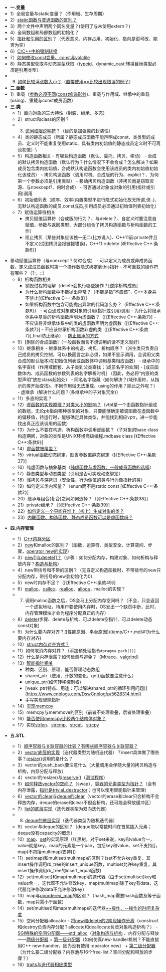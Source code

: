 * **一.变量**
* 1）全局变量与static变量？（作用域、生存周期）
* 2）[static函数与普通函数的区别？](temp/C++.md#4static函数与普通函数的区别)
* 3）两个文件中声明两个同名变量？(使用了与未使用extern？)
* 4）全局数组和局部数组的初始化？
* 5）[指针和引用的区别](https://www.nowcoder.com/ta/nine-chapter/review?page=11)？（代表意义、内存占用、初始化、指向是否可改、能否为空）
* 6）[C/C++中的强制转换](https://github.com/a12590/CNote/blob/master/C++/EffectiveC++.md#%E6%9D%A1%E6%AC%BE27%E5%B0%BD%E9%87%8F%E5%B0%91%E5%81%9A%E8%BD%AC%E5%9E%8B%E5%8A%A8%E4%BD%9C)
* 7）[如何修改const变量、const与volatile](https://blog.csdn.net/heyabo/article/details/8745942)
* 8）静态类型获取与动态类型获取（[typeid](https://github.com/a12590/CNote/blob/master/C++/interview/temp/RTTI/typeid.cpp#L4)、dynamic_cast:转换目标类型必须是引用类型）
* 9) [如何比较浮点数大小？](https://blog.csdn.net/jk110333/article/details/8902707)（[直接使用==比较出现错误的例子](https://stackoverflow.com/questions/26261466/in-current-c-and-java-double-type-and-float-type-if-x-0-0-is-correct)）
* **二.函数**
* 1）重载（[参数必须不同(const修饰形参)](https://github.com/a12590/CNote/blob/master/C++/interview/temp/overload/main.cpp#L9)、重载与作用域、继承中的重载\(using\)、重载与const成员函数）
* **三.类**
    * 1）面向对象的三大特性（封装、继承、多态）
    * 2）struct和class的区别？
    * 3) [访问权限说明符](temp/C++.md/#3访问控制说明符)？（目的是加强类的封装性）
    * 4）类的静态成员（所属？静态成员函数不能声明成const、类类型的成员、定义时不能重复使用static、具有类内初始值的静态成员定义时不可再设初值）\
    * 5）构造函数相关
            - 有哪些构造函数（默认、委托、拷贝、移动）
            - 合成的默认拷贝构造函数（默认行为？什么情况下不会合成？怎么解决？如果成员包含类内初始值，合成默认构造函数会使用该成员的类内初始值初始化该成员）
            - 拷贝构造函数（调用时机、合成版的行为、explict？、为何第一个参数必须是引用类型）
            - 移动拷贝构造函数（非拷贝而是窃取资源、与noexcept?、何时合成）
            - 可否通过对象或对象的引用(指针或引用)调用
    * 6）初始值列表（顺序、效率(内置类型不进行隐式初始化故无所谓,但..)、无默认构造函数的成员,const成员,引用成员必须通过初始值列表初始化）
    * 7）赋值运算符相关
        - 拷贝赋值运算符（合成版的行为？、与delete？、自定义时要注意自赋值，参数与返回类型、大部分组合了拷贝构造函数与析构函数的工作）
        - 阻止拷贝（某些对象应该独一无二(比方说人)、C++11前:private并且不定义(试图拷贝会报链接错误)，C++11:=delete [《Effective C++:条款6》]

 - 移动赋值运算符（与noexcept？何时合成）
        - 可以定义为成员或非成员函数，定义成成员函数时第一个操作数隐式绑定到this指针
        - 不可重载的操作符有哪些？（?:，::）
    * 8）析构函数相关
        - 销毁过程的理解（delete会执行哪些操作？[逆序析构成员]
        - 为什么析构函数中不能抛出异常？（不能是指“不应该”，C++本身并不禁止[《Effective C++:条款8》]
        - 如果析构函数中包含可能抛出异常的代码怎么办？（Effective C++:条款8》）
                - 可否通过对象或对象的引用(指针或引用)调用
                - 为什么将继承体系中基类的析构函数声明为虚函数？（[《Effective C++:条款7》]
                - 不应该将非继承体系中的类的虚函数声明为虚函数（[《Effective C++:条款7》]
                - 不应该继承析构函数非虚的类（[《Effective C++:条款7》],final防止继承）
                - [防止继承的方式](https://blog.twofei.com/672/)
    * 9）[删除的合成函数]（一般函数而言不想调用的话不定义就好）
    * 10）继承相关
            - 继承体系中的构造、拷贝、析构顺序？（派生类只负责自己成员的拷贝控制，可以(换而言之非必须，如果不显示调用，会调用父类合成的默认版本)在初始值列表或函数体中调用基类相应函数）
            - 继承中的名字查找（作用域嵌套、从子类到父类查找；[成员名字的处理]
            - [成员函数体内、成员函数的参数列表的名字解析时机]
    （因此，务必将“内嵌的类型声明”放在class起始处）
            - 同名名字隐藏（如何解决？(域作用符，从指示的类开始查找)、不同作用域无法重载、using的作用？除此之外呢？）
            - 虚继承（解决什么问题？(多继承中的子对象冗余)）
    * 11）多态的实现？
    * 12）[虚函数的实现原理？对类大小的影响？](https://www.cnblogs.com/malecrab/p/5572730.html)（vtbl是一个由函数指针组成的数组，无论pb指向哪种类型的对象，只要能够确定被调函数在虚函数中的偏移值，待运行时，能够确定具体类型，并能找到相应vptr，进一步能找出真正应该调用的函数）
    * 13）为什么不要在构造、析构函数中调用虚函数？（子对象的base class构造期间，对象的类型是UNIX环境高级编程.mdbase class [《Effective C++:条款9》]
    * 14）[虚函数被覆盖？]()
    * 15）virtual函数动态绑定，缺省参数值静态绑定（[《Effective C++:条款37》]
    * 16）纯虚函数与抽象基类（[纯虚函数与虚函数、一般成员函数的选择](../C++/EffectiveC++.md#条款34区分接口继承和实现继承)）
    * 17）静态类型与动态类型（引用是否可实现动态绑定）
    * 18）浅拷贝与深拷贝（安全性、行为像值的类与行为像指针的类）
    * 19）如何定义类内常量？（enum而不是static const [《Effective C++:条款2》]
    * 20）继承与组合(复合)之间如何选择？（[《Effective C++:条款38》]
    * 21）private继承？（[《Effective C++:条款39》]
    * 22）[如何定义一个只能在堆上（栈上）生成对象的类？](https://www.nowcoder.com/questionTerminal/0a584aa13f804f3ea72b442a065a7618)
    * 23）[内联函数、构造函数、静态成员函数可以是虚函数吗？](https://www.nowcoder.com/ta/nine-chapter/review?page=24)
* **四.内存管理**
    * 1）[C++内存分区](../C++/内存分区.md)
    * 2）[new](https://github.com/a12590/CNote/blob/master/C++/C++对象模型.md#1new)和malloc的区别？（函数，运算符、类型安全、计算空间、步骤，[operator new的实现](../C++/C++对象模型.md#3operator-new和operator-delete的实现)）
    * 3）[new[]与delete[]？](../C++/C++对象模型.md#4针对数组的new语意)（步骤：如何分配内存，构建对象、如何析构与释放内存？[构造与析构](../C++/C++对象模型.md#3对象数组)）
    * 4）new带括号和不带的区别？（无自定义构造函数时，不带括号的new只分配内存，带括号的new会初始化为0）
    * 5）new时内存不足？（[《Effective C++:条款49》]
    * 6）[malloc](https://github.com/arkingc/note/blob/master/%E6%93%8D%E4%BD%9C%E7%B3%BB%E7%BB%9F/UNIX%E7%8E%AF%E5%A2%83%E9%AB%98%E7%BA%A7%E7%BC%96%E7%A8%8B.md#5%E5%AD%98%E5%82%A8%E7%A9%BA%E9%97%B4%E5%88%86%E9%85%8D)、[calloc](https://github.com/arkingc/note/blob/master/%E6%93%8D%E4%BD%9C%E7%B3%BB%E7%BB%9F/UNIX%E7%8E%AF%E5%A2%83%E9%AB%98%E7%BA%A7%E7%BC%96%E7%A8%8B.md#5%E5%AD%98%E5%82%A8%E7%A9%BA%E9%97%B4%E5%88%86%E9%85%8D)、[realloc](https://github.com/arkingc/note/blob/master/%E6%93%8D%E4%BD%9C%E7%B3%BB%E7%BB%9F/UNIX%E7%8E%AF%E5%A2%83%E9%AB%98%E7%BA%A7%E7%BC%96%E7%A8%8B.md#5%E5%AD%98%E5%82%A8%E7%A9%BA%E9%97%B4%E5%88%86%E9%85%8D)、[alloca](https://blog.csdn.net/lan120576664/article/details/38078855)，malloc的实现？
    * 7) 调用malloc函数之后，OS会马上分配内存空间吗？（不会，只会返回一个虚拟地址，待用户要使用内存时，OS发出一个缺页中断，此时，内存管理模块才会为程序分配真正的内存）
    * 8）[delete](../C++/C++对象模型.md#1new)(步骤、delete与析构、可以delete空指针、可以delete动态const对象)
    * 9）为什么要内存对齐？([性能原因、平台原因])(temp/C++.md/#1为什么要内存对齐)
    * 10）[struct内存对齐方式？](temp/alignment/struct.cpp#L1)
    * 11）如何取消内存对其？（添加预处理指令`#pragma pack(1)`）
    * 12）什么是内存泄露？如何检测与避免？（Mtrace，[valgrind](temp/C++.md/#2valgrind)）
    * 13）[智能指针相关](https://mubu.com/doc/BGwWx-huk)
        * 种类、区别、原理、能否管理动态数组
        * shared_ptr（使用、计数的变化，get()函数要注意什么）
        * unique_ptr(如何转移控制权)
        * [weak_ptr(特点、用途：可以解决shared_ptr的循环引用问题)]
    (https://www.cnblogs.com/DswCnblog/p/5628314.html)
        * 手写实现智能指针
    * 14）[实现memcpy](../数据结构与算法/算法题总结.md#1实现memcpy)
    * 15）memcpy与memmove的区别（前者不处理重叠，后者处理重叠）
    * 16）[能否使用memcpy比较两个结构体对象？](https://blog.csdn.net/peng314899581/article/details/60766892)
    * 17）实现[strlen](../数据结构与算法/算法题总结.md#1实现strlen)、[strcmp](../数据结构与算法/算法题总结.md#2实现strcmp)、[strcat](../数据结构与算法/算法题总结.md#3实现strcat)、[strcpy](../数据结构与算法/算法题总结.md#4实现strcpy)

* **五.STL**
    * 1）[顺序容器与关联容器的比较？](https://blog.csdn.net/JIEJINQUANIL/article/details/51175858)[有哪些顺序容器与关联容器？](../pic/stl-4-1.jpeg)
    * 2）[vector底层的实现](../C++/STL%E6%BA%90%E7%A0%81%E5%89%96%E6%9E%90.md#1vector)（迭代器类型为随机迭代器）？insert具体做了哪些事？[resize()](../C++/tass-sgi-stl-2.91.57-source/stl_vector.h#L209)调用的是什么？
    * 3）vector的push_back要注意什么（大量调用会伴随大量的拷贝构造与析构，内存分配与释放）
    * 4）vector的resize()与[reserve()](../C++/tass-sgi-stl-2.91.57-source/stl_vector.h#L129)（[测试程序](https://github.com/arkingc/llc/blob/master/cpp/container/vector/size.cpp#L5)）
    * 5）[如何释放vector的空间？](https://blog.csdn.net/u014774781/article/details/48197891)（swap）、[容器的元素类型为指针？](https://blog.csdn.net/u014774781/article/details/48197891)（会有内存泄露，[指针是trivial_destructor](../C++/tass-sgi-stl-2.91.57-source/stl_construct.h#L72)；也可以使用智能指针来管理）
    * 6）[vector的clear](../C++/tass-sgi-stl-2.91.57-source/stl_vector.h#L210)与[deque的clear](../C++/tass-sgi-stl-2.91.57-source/stl_deque.h#L774)（vector的erase和clear只会析构不会释放内存，deque的erase和clear不但会析构，还可能会释放缓冲区）
    * 7）[list的底层实现](../C++/STL源码剖析.md#23-list的数据结构)（迭代器类型为双向迭代器）
    * 8) [deque的底层实现](../C++/STL%E6%BA%90%E7%A0%81%E5%89%96%E6%9E%90.md#33-deque%E7%9A%84%E6%95%B0%E6%8D%AE%E7%BB%93%E6%9E%84)（迭代器类型为随机迭代器）
    * 9）vector与deque的区别？（deque能以常数时间在首尾插入元素；deque没有capacity的概念）
    * 10）[map](../C++/STL源码剖析.md#3map)、[set](../C++/STL源码剖析.md#2set)的实现原理（红黑树，对于set来说，key和value合一，value就是key，map的元素是一个pair，包括key和value、set不支持[]，map(不包括multimap)支持[]）
    * 11）set(map)和multiset(multimap)的区别？(set不允许key重复，其insert操作调用rb_tree的insert_unique函数，multiset允许key重复，其insert操作调用rb_tree的insert_equal函数)
    * 12）set(multiset)和map(multimap)的迭代器（由于set(multiset)key和value合一，迭代器不允许修改key、map(multimap)除了key有data，迭代器允许修改data不允许修改key）
    * 13）map与[unordered_map](https://blog.csdn.net/hk2291976/article/details/51037095)的区别？（hash_map需要hash函数及等于函数，map只需小于函数）
    * 14）set(multiset)和map(multimap)的迭代器[++操作、--操作的时间复杂度](../C++/STL源码剖析.md#12-rb-tree的迭代器)
    * 15）空间分配器allocator
            - [将new和delete的2阶段操作分离](../C++/STL源码剖析.md#二空间分配器)（construct和destroy负责内存分配？allocate和deallocate负责对象构造析构？）
            - [SGI特殊的空间分配器——std::alloc](../C++/STL源码剖析.md#3sgi特殊的空间分配器stdalloc)（[对象构造与析构](../C++/STL源码剖析.md#31-对象构造与析构)
            、内存分配与释放——[两级分配器](../C++/STL源码剖析.md#1两级分配器)
                 + [第一级分配器](../C++/STL源码剖析.md#2第一级分配器__malloc_alloc_template)（如何仿真new-handler机制？不能直接用C++ new-handler，因为没有使用::operator new）
                 + [第二级分配器](../C++/STL源码剖析.md#3第二级分配器__default_alloc_template)（为什么要二级分配器？内存池与16个free-list？空间分配和释放的步骤？）
    * 16）[traits与迭代器相应类型](../C++/STL源码剖析.md#2traits编程技法)
